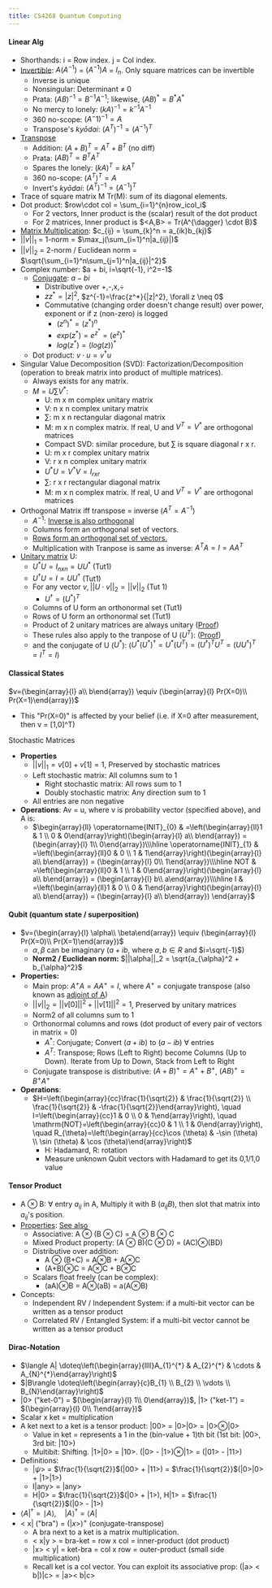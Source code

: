 ```yaml
---
title: CS4268 Quantum Computing
---
```


#### Linear Alg
* Shorthands: i = Row index. j = Col index.
* [Invertible](https://en.wikipedia.org/wiki/Invertible_matrix): $A(A^{-1})$ = $(A^{-1})A$ = $I_n$. Only square matrices can be invertible
  * Inverse is unique
  * Nonsingular: Determinant $\neq$ 0
  * Prata: $(AB)^{-1} = B^{-1}A^{-1}$; likewise, $(AB)^{*} = B^{*}A^{*}$
  * No mercy to lonely: $(kA)^{-1} = k^{-1}A^{-1}$
  * 360 no-scope: $(A^-1)^{-1} = A$
  * Transpose's *kyōdai*: $(A^T)^{-1} = (A^{-1})^{T}$
* [Transpose](https://en.wikipedia.org/wiki/Transpose)
  * Addition: $(A+B)^T = A^T + B^T$ (no diff)
  * Prata: $(AB)^{T} = B^{T}A^{T}$
  * Spares the lonely: $(kA)^{T} = kA^{T}$
  * 360 no-scope: $(A^T)^{T} = A$
  * Invert's *kyōdai*: $(A^T)^{-1} = (A^{-1})^{T}$
* Trace of square matrix M Tr(M): sum of its diagonal elements.
* Dot product: $row\cdot col = \sum_{i=1}^{n}row_icol_i$
  * For 2 vectors, Inner product is the (scalar) result of the dot product
  * For 2 matrices, Inner product is $<A,B> = Tr(A^{\dagger} \cdot B}$
* [Matrix Multiplication](https://math.stackexchange.com/questions/2063241/matrix-multiplication-notation): $c_{ij} = \sum_{k}^n = a_{ik}b_{kj}$
* $||v||_1$ = 1-norm = $\max_j(\sum_{i=1}^n|a_{ij}|)$
* $||v||_2$ = 2-norm / Euclidean norm = $\sqrt{\sum_{i=1}^n\sum_{j=1}^n|a_{ij}|^2}$
* Complex number: $a + bi, i=\sqrt{-1}, i^2=-1$
  * [Conjugate](https://en.wikipedia.org/wiki/Complex_conjugate): $a - bi$
    * Distributive over +,-,x,$\div$
    * $zz^*=|z|^2$, $z^{-1}=\frac{z^*}{|z|^2}, \forall z \neq 0$
    * Commutative (changing order doesn't change result) over power, exponent or if z (non-zero) is logged
      * $(z^n)^* = (z^*)^n$
      * $exp(z^*) = e^{z^*} = (e^z)^*$
      * $log(z^*) = (log(z))^*$
  * Dot product: $v\cdot u = v^{\dagger}u$
* Singular Value Decomposition (SVD): Factorization/Decomposition (operation to break matrix into product of multiple matrices).
  * Always exists for any matrix.
  * $M = U\sum V^*$:
    * U: m x m complex unitary matrix
    * V: n x n complex unitary matrix
    * $\sum$: m x n rectangular diagonal matrix
    * M: m x n complex matrix. If real, U and $V^T = V^*$ are orthogonal matrices
    * Compact SVD: similar procedure, but $\sum$ is square diagonal r x r. 
    * U: m x r complex unitary matrix
    * V: r x n complex unitary matrix
    * $U^*U = V^*V = I_{rxr}$
    * $\sum$: r x r rectangular diagonal matrix
    * M: m x n complex matrix. If real, U and $V^T = V^*$ are orthogonal matrices
* Orthogonal Matrix iff transpose = inverse ($A^T = A^{-1}$)
  * $A^{-1}$: [Inverse is also orthogonal](https://proofwiki.org/wiki/Inverse_of_Orthogonal_Matrix_is_Orthogonal)
  * Columns form an orthogonal set of vectors.
  * [Rows form an orthogonal set of vectors.](http://www.math.lsa.umich.edu/~kesmith/OrthogonalTrans2.pdf)
  * Multiplication with Tranpose is same as inverse: $A^TA = I = AA^T$
* [Unitary matrix](https://en.wikipedia.org/wiki/Unitary_matrix) U:
  * $U^*U = I_{nxn} = UU^*$ (Tut1)
  * $U^{\dagger}U = I = UU^{\dagger}$ (Tut1)
  * For any vector $v, ||U\cdot v||_2 = ||v||_2$ (Tut 1)
    * $U^{\dagger} = (U^*)^T$
  * Columns of U form an orthonormal set (Tut1)
  * Rows of U form an orthonormal set (Tut1)
  * Product of 2 unitary matrices are always unitary ([Proof](https://www.quora.com/Is-the-product-of-two-unitary-matrices-always-unitary))
  * These rules also apply to the tranpose of U ($U^T$): ([Proof](https://math.stackexchange.com/questions/1242317/when-is-the-transpose-of-a-square-unitary-matrix-also-unitary))
  * and the conjugate of U ($U^*$): ($U^*(U^*)^{\dagger}=U^*(U^T)=(U^\dagger)^TU^T=(UU^\dagger)^T=I^T=I$)
#### Classical States
$v=(\begin{array}{l} a\\ b\end{array}) \equiv (\begin{array}{l} Pr(X=0)\\ Pr(X=1)\end{array})$
* This "Pr(X=0)" is affected by your belief (i.e. if X=0 after measurement, then v = [1,0]^T)

Stochastic Matrices 
  * **Properties**
    * $||v||_1 = v[0] + v[1] = 1$, Preserved by stochastic matrices
    * Left stochastic matrix: All columns sum to 1
      * Right stochastic matrix: All rows sum to 1
      * Doubly stochastic matrix: Any direction sum to 1
    * All entries are non negative
  * **Operations**: Av = u, where v is probability vector (specified above), and A is:
    * $\begin{array}{ll} 
    \operatorname{INIT}_{0} & =\left(\begin{array}{ll}1 & 1 \\ 0 & 0\end{array}\right)(\begin{array}{l} a\\ b\end{array}) = (\begin{array}{l} 1\\ 0\end{array})\\\hline
    \operatorname{INIT}_{1} & =\left(\begin{array}{ll}0 & 0 \\ 1 & 1\end{array}\right)(\begin{array}{l} a\\ b\end{array}) = (\begin{array}{l} 0\\ 1\end{array})\\\hline
    NOT & =\left(\begin{array}{ll}0 & 1 \\ 1 & 0\end{array}\right)(\begin{array}{l} a\\ b\end{array}) = (\begin{array}{l} b\\ a\end{array})\\\hline
    I & =\left(\begin{array}{ll}1 & 0 \\ 0 & 1\end{array}\right)(\begin{array}{l} a\\ b\end{array}) = (\begin{array}{l} a\\ b\end{array})
    \end{array}$


#### Qubit (quantum state / superposition)
* $v=(\begin{array}{l} \alpha\\ \beta\end{array}) \equiv (\begin{array}{l} Pr(X=0)\\ Pr(X=1)\end{array})$
  * $\alpha, \beta$ can be imaginary ($a + ib$, where $a,b\in R$ and $i=\sqrt{-1}$)
  * **Norm2 / Euclidean norm:** $||\alpha||_2 = \sqrt{a_{\alpha}^2 + b_{\alpha}^2}$
* **Properties:**
  * Main prop: $A^+A = AA^+ = I$, where $A^+$ = conjugate transpose (also known as [adjoint of A](https://mathworld.wolfram.com/Adjoint.html))
  * $||v||_2 = ||v[0]||^2 + ||v[1]||^2 = 1$, Preserved by unitary matrices
  * Norm2 of all columns sum to 1
  * Orthonormal columns and rows (dot product of every pair of vectors in matrix = 0)
    * $A^*$: Conjugate; Convert $(a+ib)$ to $(a-ib)$ $\forall$ entries
    * $A^T$: Transpose; Rows (Left to Right) become Columns (Up to Down). Iterate from Up to Down, Stack from Left to Right
  * Conjugate transpose is distributive: $(A+B)^+ = A^+ + B^+$, $(AB)^+ = B^+ A^+$
* **Operations**:
  * $H=\left(\begin{array}{cc}\frac{1}{\sqrt{2}} & \frac{1}{\sqrt{2}} \\ \frac{1}{\sqrt{2}} & -\frac{1}{\sqrt{2}}\end{array}\right), \quad I=\left(\begin{array}{cc}1 & 0 \\ 0 & 1\end{array}\right), \quad \mathrm{NOT}=\left(\begin{array}{cc}0 & 1 \\ 1 & 0\end{array}\right), \quad R_{\theta}=\left(\begin{array}{cc}\cos (\theta) & -\sin (\theta) \\ \sin (\theta) & \cos (\theta)\end{array}\right)$
    * H: Hadamard, R: rotation
    * Measure unknown Qubit vectors with Hadamard to get its 0,1/1,0 value

#### Tensor Product
* A ⊗ B: $\forall$ entry $a_{ij}$ in A, Multiply it with B ($a_{ij}B$), then slot that matrix into $a_{ij}$'s position.
* [Properties](https://en.wikipedia.org/wiki/Kronecker_product): [See also](https://mathworld.wolfram.com/KroneckerProduct.html) 
  * Associative: A ⊗ (B ⊗ C) = A ⊗ B ⊗ C
  * Mixed Product property: (A ⊗ B)(C ⊗ D) = (AC)⊗(BD)
  * Distributive over addition: 
    * A ⊗ (B+C) = A⊗B + A⊗C
    * (A+B)⊗C = A⊗C + B⊗C
  * Scalars float freely (can be complex):
    * (aA)⊗B = A⊗(aB) = a(A⊗B)
* Concepts:
  * Independent RV / Independent System: if a multi-bit vector can be written as a tensor product
  * Correlated RV / Entangled System: if a multi-bit vector cannot be written as a tensor product

#### Dirac-Notation
* $\langle A| \doteq\left(\begin{array}{llll}A_{1}^{*} & A_{2}^{*} & \cdots & A_{N}^{*}\end{array}\right)$
* $|B\rangle \doteq\left(\begin{array}{c}B_{1} \\ B_{2} \\ \vdots \\ B_{N}\end{array}\right)$
* |0> ("ket-0") = $(\begin{array}{l} 1\\ 0\end{array})$, |1> ("ket-1") = $(\begin{array}{l} 0\\ 1\end{array})$
* Scalar x ket = multiplication
* A ket next to a ket is a tensor product: |00> = |0>|0> = |0>⊗|0>
  * Value in ket = represents a 1 in the (bin-value + 1)th bit (1st bit: |00>, 3rd bit: |10>)
  * Multibit: Shifting. |1>|0> = |10>. (|0> - |1>)⊗|1> = (|01> - |11>)
* Definitions:
  * |$\psi$> = $\frac{1}{\sqrt{2}}$(|00> + |11>) = $\frac{1}{\sqrt{2}}$(|0>|0> + |1>|1>)
  * I|any> = |any> 
  * H|0> = $\frac{1}{\sqrt{2}}$(|0> + |1>), H|1> = $\frac{1}{\sqrt{2}}$(|0> - |1>)
* $\left\langle\left. A\right|^{\dagger}=\mid A\right\rangle, \quad|A\rangle^{\dagger}=\langle A|$
* < x| ("bra") = $(|x>)^+$ (conjugate-transpose)
  * A bra next to a ket is a matrix multiplication.
  * < x|y > = bra-ket = row x col = inner-product (dot product)
  * |x> < y| = ket-bra = col x row = outer-product (small side multiplication)
  * Recall ket is a col vector. You can exploit its associative prop: (|a> < b|)|c> = |a>< b|c>